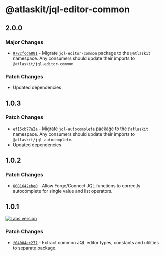 # @atlaskit/jql-editor-common

## 2.0.0

### Major Changes

- [`978cfcda881`](https://bitbucket.org/atlassian/atlassian-frontend/commits/978cfcda881) - Migrate `jql-editor-common` package to the `@atlaskit` namespace. Any consumers should update their imports to `@atlaskit/jql-editor-common`.

### Patch Changes

- Updated dependencies

## 1.0.3

### Patch Changes

- [`ef15cb77a2a`](https://bitbucket.org/atlassian/atlassian-frontend/commits/ef15cb77a2a) - Migrate `jql-autocomplete` package to the `@atlaskit` namespace. Any consumers should update their imports to `@atlaskit/jql-autocomplete`.
- Updated dependencies

## 1.0.2

### Patch Changes

- [`6081642ebe0`](https://bitbucket.org/atlassian/atlassian-frontend/commits/6081642ebe0) - Allow Forge/Connect JQL functions to correctly autocomplete for single value and list operators.

## 1.0.1

[![Labs version](https://img.shields.io/badge/labs-1.0.0-blue)](https://www.npmjs.com/package/@atlassianlabs/jql-editor-common)

### Patch Changes

- [`f04004ec277`](https://bitbucket.org/atlassian/atlassian-frontend/commits/f04004ec277) - Extract common JQL editor types, constants and utilities to separate package.
